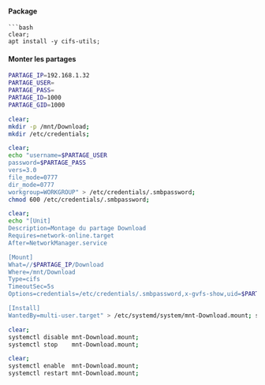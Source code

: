 #### Package
```
```bash
clear;
apt install -y cifs-utils;
```

#### Monter les partages
```bash
PARTAGE_IP=192.168.1.32
PARTAGE_USER=
PARTAGE_PASS=
PARTAGE_ID=1000
PARTAGE_GID=1000
```


```bash
clear;
mkdir -p /mnt/Download;
mkdir /etc/credentials;
```


```bash
clear;
echo "username=$PARTAGE_USER
password=$PARTAGE_PASS
vers=3.0
file_mode=0777
dir_mode=0777
workgroup=WORKGROUP" > /etc/credentials/.smbpassword;
chmod 600 /etc/credentials/.smbpassword;
```


```bash
clear;
echo "[Unit]
Description=Montage du partage Download
Requires=network-online.target
After=NetworkManager.service

[Mount]
What=//$PARTAGE_IP/Download
Where=/mnt/Download
Type=cifs
TimeoutSec=5s
Options=credentials=/etc/credentials/.smbpassword,x-gvfs-show,uid=$PARTAGE_ID,gid=$PARTAGE_GID

[Install]
WantedBy=multi-user.target" > /etc/systemd/system/mnt-Download.mount; systemctl daemon-reload;
```



```bash
clear;
systemctl disable mnt-Download.mount;
systemctl stop    mnt-Download.mount;
```

```bash
clear;
systemctl enable  mnt-Download.mount;
systemctl restart mnt-Download.mount;
```
